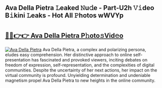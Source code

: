 ## Ava Della Pietra 𝙻eaked 𝙽u𝚍e - Part-U2h 𝚅𝚒deo B𝚒kini 𝙻eaks - Hot All 𝙿hotos wWVYp

# <h2><a href="http://ld1g6j.urlbe.top/?page=Ava+Della+Pietra">🔗🔗👉👉 Ava Della Pietra P𝚑oto𝚜Vid𝚎o</a></h2>

[![Ava Della Pietra](https://i.imgur.com/eBuTRDB.gif)](http://ld1g6j.urlbe.top/?page=Ava+Della+Pietra)
Ava Della Pietra, a complex and polarizing persona, eludes easy comprehension. Her distinctive approach to online self-presentation has fascinated and provoked viewers, inciting debates on freedom of expression, self-representation, and the complexities of digital communities. Despite the uncertainty of her next actions, her impact on the virtual community is profound. Unyielding determination and undeniable magnetism propel Ava Della Pietra to new heights in the online community.
